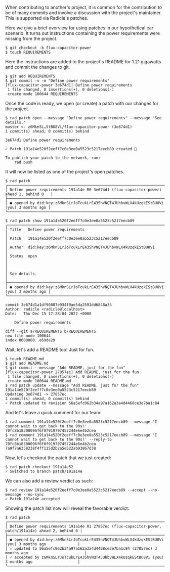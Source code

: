When contributing to another's project, it is common for the contribution to be
of many commits and involve a discussion with the project's maintainer.  This is supported
via Radicle's patches.

Here we give a brief overview for using patches in our hypothetical car
scenario.  It turns out instructions containing the power requirements were
missing from the project.

```
$ git checkout -b flux-capacitor-power
$ touch REQUIREMENTS
```

Here the instructions are added to the project's README for 1.21 gigawatts and
commit the changes to git.

```
$ git add REQUIREMENTS
$ git commit -v -m "Define power requirements"
[flux-capacitor-power 3e674d1] Define power requirements
 1 file changed, 0 insertions(+), 0 deletions(-)
 create mode 100644 REQUIREMENTS
```

Once the code is ready, we open (or create) a patch with our changes for the project.

```
$ rad patch open --message "Define power requirements" --message "See details."
master <- z6MknSL…StBU8Vi/flux-capacitor-power (3e674d1)
1 commit(s) ahead, 0 commit(s) behind

3e674d1 Define power requirements

✓ Patch 191a14e520f2eeff7c0e3ee0a5523c5217eecb89 created 🌱

To publish your patch to the network, run:
    rad push
```

It will now be listed as one of the project's open patches.

```
$ rad patch
╭─────────────────────────────────────────────────────────────────────────────────────────╮
│ Define power requirements 191a14e R0 3e674d1 (flux-capacitor-power) ahead 1, behind 0   │
├─────────────────────────────────────────────────────────────────────────────────────────┤
│ ● opened by did:key:z6MknSLrJoTcukLrE435hVNQT4JUhbvWLX4kUzqkEStBU8Vi (you) 3 months ago │
╰─────────────────────────────────────────────────────────────────────────────────────────╯
```
```
$ rad patch show 191a14e520f2eeff7c0e3ee0a5523c5217eecb89
╭─────────────────────────────────────────────────────────────────────────────────────────╮
│ Title   Define power requirements                                                       │
│ Patch   191a14e520f2eeff7c0e3ee0a5523c5217eecb89                                        │
│ Author  did:key:z6MknSLrJoTcukLrE435hVNQT4JUhbvWLX4kUzqkEStBU8Vi                        │
│ Status  open                                                                            │
│                                                                                         │
│ See details.                                                                            │
├─────────────────────────────────────────────────────────────────────────────────────────┤
│ ● opened by did:key:z6MknSLrJoTcukLrE435hVNQT4JUhbvWLX4kUzqkEStBU8Vi (you) 3 months ago │
╰─────────────────────────────────────────────────────────────────────────────────────────╯

commit 3e674d1a1df90807e934f9ae5da2591dd6848a33
Author: radicle <radicle@localhost>
Date:   Thu Dec 15 17:28:04 2022 +0000

    Define power requirements

diff --git a/REQUIREMENTS b/REQUIREMENTS
new file mode 100644
index 0000000..e69de29

```

Wait, let's add a README too! Just for fun.

```
$ touch README.md
$ git add README.md
$ git commit --message "Add README, just for the fun"
[flux-capacitor-power 27857ec] Add README, just for the fun
 1 file changed, 0 insertions(+), 0 deletions(-)
 create mode 100644 README.md
$ rad patch update --message "Add README, just for the fun" 191a14e520f2eeff7c0e3ee0a5523c5217eecb89
Updating 3e674d1 -> 27857ec
1 commit(s) ahead, 0 commit(s) behind
✓ Patch updated to revision 56a5efc062b34a97a162a3a4d4468ce3e7ba1c84
```

And let's leave a quick comment for our team:

```
$ rad comment 191a14e520f2eeff7c0e3ee0a5523c5217eecb89 --message 'I cannot wait to get back to the 90s!'
70fc8b18300096f6f0f919797457244e6e4b2cea
$ rad comment 191a14e520f2eeff7c0e3ee0a5523c5217eecb89 --message 'I cannot wait to get back to the 90s!' --reply-to 70fc8b18300096f6f0f919797457244e6e4b2cea
7a9f7a6358238f4ff115d2b2a5e522ab93867d38
```

Now, let's checkout the patch that we just created:

```
$ rad patch checkout 191a14e52
✓ Switched to branch patch/191a14e
```

We can also add a review verdict as such:

```
$ rad review 191a14e520f2eeff7c0e3ee0a5523c5217eecb89 --accept --no-message --no-sync
✓ Patch 191a14e accepted
```

Showing the patch list now will reveal the favorable verdict:

```
$ rad patch
╭──────────────────────────────────────────────────────────────────────────────────────────────────────╮
│ Define power requirements 191a14e R1 27857ec (flux-capacitor-power, patch/191a14e) ahead 2, behind 0 │
├──────────────────────────────────────────────────────────────────────────────────────────────────────┤
│ ● opened by did:key:z6MknSLrJoTcukLrE435hVNQT4JUhbvWLX4kUzqkEStBU8Vi (you) 3 months ago              │
│ ↑ updated to 56a5efc062b34a97a162a3a4d4468ce3e7ba1c84 (27857ec) 3 months ago                         │
│ ✓ accepted by z6MknSLrJoTcukLrE435hVNQT4JUhbvWLX4kUzqkEStBU8Vi (you) 3 months ago                    │
╰──────────────────────────────────────────────────────────────────────────────────────────────────────╯
```

